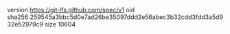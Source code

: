 version https://git-lfs.github.com/spec/v1
oid sha256:259545a3bbc5d0e7ad26be35097ddd2e56abec3b32cdd3fdd3a5d932e52979c9
size 10604
